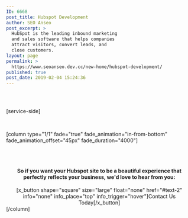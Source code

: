 ```yaml
---
ID: 6668
post_title: Hubspot Development
author: SEO Anseo
post_excerpt: >
  HubSpot is the leading inbound marketing
  and sales software that helps companies
  attract visitors, convert leads, and
  close customers.
layout: page
permalink: >
  https://www.seoanseo.dev.cc/new-home/hubspot-development/
published: true
post_date: 2019-02-04 15:24:36
---
```

<div class="color marg-top-bot">
<div id="x-section-1" class="lesser-width x-section" style="margin: 0px; padding: 45px 0px 0px; background-color: transparent;"><span style="background-color: transparent;">[service-side]</span></div>
<div class="lesser-width x-section" style="margin: 0px; padding: 45px 0px 0px; background-color: transparent;"><span style="background-color: transparent;">[column type="1/1" fade="true" fade_animation="in-from-bottom" fade_animation_offset="45px" fade_duration="4000"]</span></div>
</div>
<div id="x-section-1" class="lesser-width x-section" style="margin: 0px; padding: 45px 0px; background-color: transparent;"><center>
<h4 class="nocap">So if you want your Hubspot site to be a beautiful experience that perfectly reflects your business, we'd love to hear from you:</h4>
[x_button shape="square" size="large" float="none" href="#text-2" info="none" info_place="top" info_trigger="hover"]Contact Us Today[/x_button]

</center>[/column]</div>